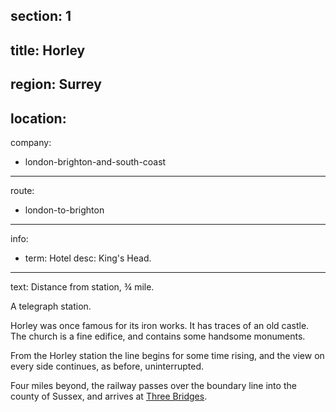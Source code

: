 section: 1
----
title: Horley
----
region: Surrey
----
location: 
----
company:
- london-brighton-and-south-coast
----
route:
- london-to-brighton
----
info:
- term: Hotel
  desc: King's Head.
----
text: Distance from station, ¾ mile.

A telegraph station.

Horley was once famous for its iron works. It has traces of an old castle. The church is a fine edifice, and contains some handsome monuments.

From the Horley station the line begins for some time rising, and the view on every side continues, as before, uninterrupted.

Four miles beyond, the railway passes over the boundary line into the county of Sussex, and arrives at [Three Bridges](/stations/three-bridges).
